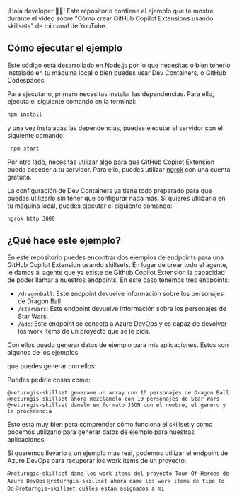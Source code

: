 ¡Hola developer 👋🏻! Este repositorio contiene el ejemplo que te mostré durante el vídeo sobre "Cómo crear GitHub Copilot Extensions usando skillsets" de mi canal de YouTube.

## Cómo ejecutar el ejemplo

Este código está desarrollado en Node.js por lo que necesitas o bien tenerlo instalado en tu máquina local o bien puedes usar Dev Containers, o GitHub Codespaces.

Para ejecutarlo, primero necesitas instalar las dependencias. Para ello, ejecuta el siguiente comando en la terminal:

```bash
npm install
```

y una vez instaladas las dependencias, puedes ejecutar el servidor con el siguiente comando:

```bash
 npm start
```

Por otro lado, necesitas utilizar algo para que GitHub Copilot Extension pueda acceder a tu servidor. Para ello, puedes utilizar [ngrok](https://ngrok.com/) con una cuenta gratuita. 

La configuración de Dev Containers ya tiene todo preparado para que puedas utilizarlo sin tener que configurar nada más. Si quieres utilizarlo en tu máquina local, puedes ejecutar el siguiente comando:

```bash
ngrok http 3000
```

## ¿Qué hace este ejemplo?

En este repositorio puedes encontrar dos ejemplos de endpoints para una GitHub Copilot Extension usando skillsets. En lugar de crear todo el agente, le damos al agente que ya existe de Github Copilot Extension la capacidad de poder llamar a nuestros endpoints. En este caso tenemos tres endpoints:

- `/dragonball`: Este endpoint devuelve información sobre los personajes de Dragon Ball.
- `/starwars`: Este endpoint devuelve información sobre los personajes de Star Wars.
- `/ado`: Este endpoint se conecta a Azure DevOps y es capaz de devolver los work items de un proyecto que se le pida.

Con ellos puedo generar datos de ejemplo para mis aplicaciones. Estos son algunos de los ejemplos

que puedes generar con ellos:

Puedes pedirle cosas como: 

`@returngis-skillset generame un array con 10 personajes de Dragon Ball`
`@returngis-skillset ahora mezclamelo con 10 personajes de Star Wars`
`@returngis-skillset damelo en formato JSON con el nombre, el genero y la procedencia`

Esto está muy bien para comprender cómo funciona el skillset y cómo podemos utilizarlo para generar datos de ejemplo para nuestras aplicaciones. 

Si queremos llevarlo a un ejemplo más real, podemos utilizar el endpoint de Azure DevOps para recuperar los work items de un proyecto:

`@returngis-skillset dame los work items del proyecto Tour-Of-Heroes de Azure DevOps`
`@returngis-skillset ahora dame los work items de tipo To Do`
`@returngis-skillset cuáles están asignados a mi`